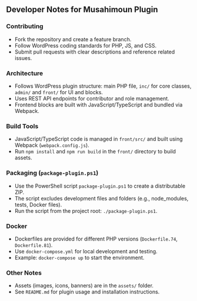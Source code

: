 ## Developer Notes for Musahimoun Plugin

### Contributing
- Fork the repository and create a feature branch.
- Follow WordPress coding standards for PHP, JS, and CSS.
- Submit pull requests with clear descriptions and reference related issues.

### Architecture
- Follows WordPress plugin structure: main PHP file, `inc/` for core classes, `admin/` and `front/` for UI and blocks.
- Uses REST API endpoints for contributor and role management.
- Frontend blocks are built with JavaScript/TypeScript and bundled via Webpack.

### Build Tools
- JavaScript/TypeScript code is managed in `front/src/` and built using Webpack (`webpack.config.js`).
- Run `npm install` and `npm run build` in the `front/` directory to build assets.

### Packaging (`package-plugin.ps1`)
- Use the PowerShell script `package-plugin.ps1` to create a distributable ZIP.
- The script excludes development files and folders (e.g., node_modules, tests, Docker files).
- Run the script from the project root: `./package-plugin.ps1`.

### Docker
- Dockerfiles are provided for different PHP versions (`Dockerfile.74`, `Dockerfile.81`).
- Use `docker-compose.yml` for local development and testing.
- Example: `docker-compose up` to start the environment.

### Other Notes
- Assets (images, icons, banners) are in the `assets/` folder.
- See `README.md` for plugin usage and installation instructions.
